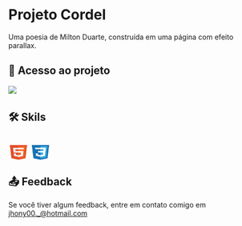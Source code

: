
#   Projeto Cordel
Uma poesia de Milton Duarte, construída em uma página com efeito parallax.


## 🔗 Acesso ao projeto
[<img src="imagens/projeto-corel.gif">](https://jhonyfreitasdev.github.io/projeto-cordel/)


## 🛠 Skils
<div style="display: inline_block"><br>
  <img align="center" alt="HTML" height="30" width="40" src="https://raw.githubusercontent.com/devicons/devicon/master/icons/html5/html5-original.svg">
  <img align="center" alt="CSS" height="30" width="40" src="https://raw.githubusercontent.com/devicons/devicon/master/icons/css3/css3-original.svg">
</div>


## 📤 Feedback
Se você tiver algum feedback, entre em contato comigo em jhony00._@hotmail.com
